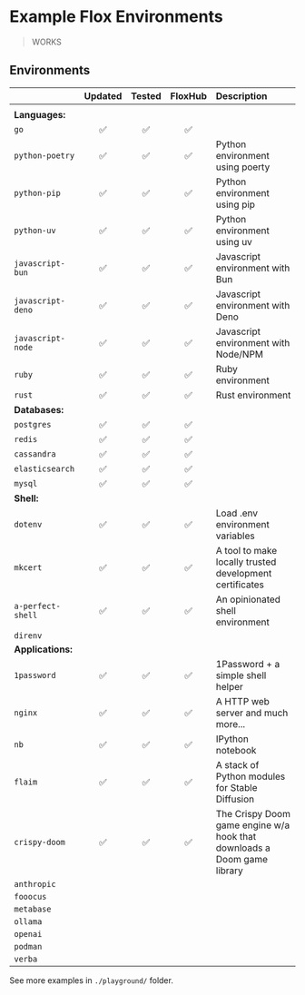 # Example Flox Environments

> WORKS

## Environments

|      | Updated | Tested | FloxHub | Description |
| :--- | :-----: | :----: | :-----: | :---------- |
| |
| **Languages:** |
| `go`  | ✅ | ✅ | ✅ | |
| `python-poetry`  | ✅ | ✅ | ✅ | Python environment using poerty |
| `python-pip`  | ✅ | ✅ | ✅ | Python environment using pip |
| `python-uv`  | ✅ | ✅ | ✅ | Python environment using uv |
| `javascript-bun`  | ✅ | ✅ | ✅ | Javascript environment with Bun |
| `javascript-deno`  | ✅ | ✅ | ✅ | Javascript environment with Deno |
| `javascript-node`  | ✅ | ✅ | ✅ | Javascript environment with Node/NPM |
| `ruby`  | ✅ | ✅ | ✅ | Ruby environment |
| `rust`  | ✅ | ✅ | ✅ | Rust environment |
| **Databases:** |
| `postgres`  | ✅ | ✅ | ✅ | |
| `redis`     | ✅ | ✅ | ✅ | |
| `cassandra` | ✅ | ✅ | ✅ | |
| `elasticsearch` | ✅ | ✅ | ✅ | |
| `mysql` | ✅ | ✅ | ✅ | |
| **Shell:** |
| `dotenv` | ✅ | ✅ | ✅ | Load .env environment variables |
| `mkcert` | ✅ | ✅ | ✅ | A tool to make locally trusted development certificates |
| `a-perfect-shell` | ✅ | ✅ | ✅ | An opinionated shell environment |
| `direnv`          |  |  |  | |
| **Applications:** |
| `1password` | ✅ | ✅ | ✅ | 1Password + a simple shell helper |
| `nginx`           | ✅ | ✅ | ✅ | A HTTP web server and much more... |
| `nb`              | ✅ | ✅ | ✅ | IPython notebook |
| `flaim` | ✅ | ✅ | ✅ | A stack of Python modules for Stable Diffusion |
| `crispy-doom` | ✅ | ✅ | ✅ | The Crispy Doom game engine w/a hook that downloads a Doom game library |
| `anthropic`       |  |  |  | |
| `fooocus`         |  |  |  | |
| `metabase`        |  |  |  | |
| `ollama`          |  |  |  | |
| `openai`          |  |  |  | |
| `podman`          |  |  |  | |
| `verba`           |  |  |  | |


See more examples in `./playground/` folder.
